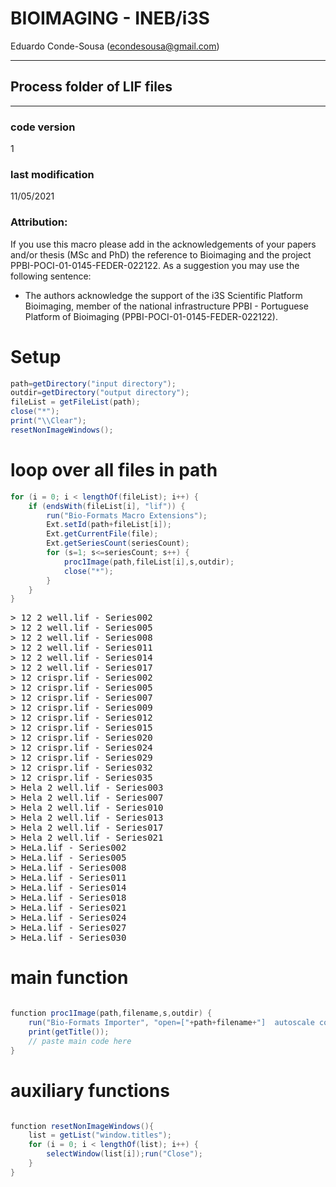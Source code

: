 


#  BIOIMAGING - INEB/i3S
Eduardo Conde-Sousa (econdesousa@gmail.com)

****************************************************
## Process folder of LIF files
****************************************************

### code version
1

### last modification
11/05/2021

### Attribution:
If you use this macro please add in the acknowledgements of your papers and/or thesis (MSc and PhD) the reference to Bioimaging and the project PPBI-POCI-01-0145-FEDER-022122.
As a suggestion you may use the following sentence:
 * The authors acknowledge the support of the i3S Scientific Platform Bioimaging, member of the national infrastructure PPBI - Portuguese Platform of Bioimaging (PPBI-POCI-01-0145-FEDER-022122).


# Setup

```java
path=getDirectory("input directory");
outdir=getDirectory("output directory");
fileList = getFileList(path);
close("*");
print("\\Clear");
resetNonImageWindows();

```

# loop over all files in path

```java
for (i = 0; i < lengthOf(fileList); i++) {
	if (endsWith(fileList[i], "lif")) {
		run("Bio-Formats Macro Extensions");
		Ext.setId(path+fileList[i]);
		Ext.getCurrentFile(file);
		Ext.getSeriesCount(seriesCount);
		for (s=1; s<=seriesCount; s++) {
			proc1Image(path,fileList[i],s,outdir);
			close("*");
		}
	}
}

```
<pre>
> 12 2 well.lif - Series002
> 12 2 well.lif - Series005
> 12 2 well.lif - Series008
> 12 2 well.lif - Series011
> 12 2 well.lif - Series014
> 12 2 well.lif - Series017
> 12 crispr.lif - Series002
> 12 crispr.lif - Series005
> 12 crispr.lif - Series007
> 12 crispr.lif - Series009
> 12 crispr.lif - Series012
> 12 crispr.lif - Series015
> 12 crispr.lif - Series020
> 12 crispr.lif - Series024
> 12 crispr.lif - Series029
> 12 crispr.lif - Series032
> 12 crispr.lif - Series035
> Hela 2 well.lif - Series003
> Hela 2 well.lif - Series007
> Hela 2 well.lif - Series010
> Hela 2 well.lif - Series013
> Hela 2 well.lif - Series017
> Hela 2 well.lif - Series021
> HeLa.lif - Series002
> HeLa.lif - Series005
> HeLa.lif - Series008
> HeLa.lif - Series011
> HeLa.lif - Series014
> HeLa.lif - Series018
> HeLa.lif - Series021
> HeLa.lif - Series024
> HeLa.lif - Series027
> HeLa.lif - Series030
</pre>

# main function

```java

function proc1Image(path,filename,s,outdir) {
	run("Bio-Formats Importer", "open=["+path+filename+"]  autoscale color_mode=Default rois_import=[ROI manager] view=Hyperstack stack_order=XYCZT series_"+s);
	print(getTitle());
	// paste main code here
}
```

# auxiliary functions

```java

function resetNonImageWindows(){
	list = getList("window.titles");
	for (i = 0; i < lengthOf(list); i++) {
		selectWindow(list[i]);run("Close");
	}
}
```


